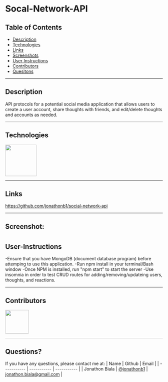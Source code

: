 # Socal-Network-API

## Table of Contents

- [Description](#Description)
- [Technologies](#Technologies)
- [Links](#Links)
- [Screenshots](#Screenshots)
- [User Instructions](#User-Instructions)
- [Contributors](#Contributors)
- [Quesitons](#Questions)

---

## Description

API protocols for a potential social media application that allows users to create a user account, share thoughts with friends, and edit/delete thoughts and accounts as needed.

---

## Technologies

<p float="left">
<img src="https://avatars.githubusercontent.com/u/7552965?s=280&v=4>" width="100" height="100">

---

## Links

https://github.com/jonathonb1/social-network-api

---

## Screenshot:

#

## User-Instructions

-Ensure that you have MongoDB (document database program) before attemping to use this application.
-Run npm install in your terminal/Bash window
-Once NPM is installed, run "npm start" to start the server
-Use insomnia in order to test CRUD routes for adding/removing/updateing users, thoughts, and reactions.

---

## Contributors

[<img src="https://ca.slack-edge.com/T03EP850QMA-U03LRRGR9SA-26e6f5444e8e-512" width="75" height="75">](https://github.com/jonathonb1)

---

## Questions?

If you have any questions, please contact me at:
| Name | Github | Email |
| ----------- | ----------- | ----------- |
| Jonathon Biala | [@jonathonb1](https://github.com/jonathonb1) | jonathon.biala@gmail.com |
